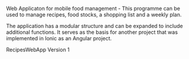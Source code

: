 Web Applicaton for mobile food management - This programme can be used to manage recipes, food stocks, a shopping list and a weekly plan. 

The application has a modular structure and can be expanded to include additional functions. It serves as the basis for another project that was implemented in Ionic as an Angular project.

RecipesWebApp Version 1 
